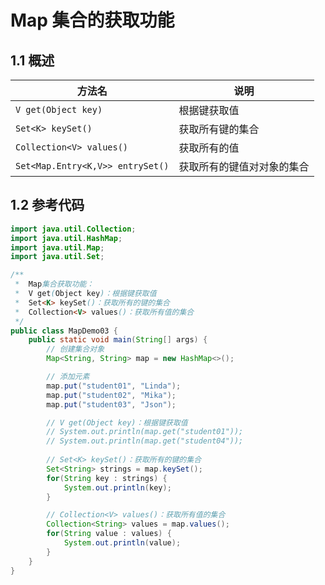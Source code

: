 # Map 集合的获取功能

## 1.1 概述

| 方法名                           | 说明                       |
| -------------------------------- | -------------------------- |
| `V get(Object key)`              | 根据键获取值               |
| `Set<K> keySet()`                | 获取所有键的集合           |
| `Collection<V> values()`         | 获取所有的值               |
| `Set<Map.Entry<K,V>> entrySet()` | 获取所有的键值对对象的集合 |

## 1.2 参考代码

```java
import java.util.Collection;
import java.util.HashMap;
import java.util.Map;
import java.util.Set;

/**
 *  Map集合获取功能：
 *  V get(Object key)：根据键获取值
 *  Set<K> keySet()：获取所有的键的集合
 *  Collection<V> values()：获取所有值的集合
 */
public class MapDemo03 {
    public static void main(String[] args) {
        // 创建集合对象
        Map<String, String> map = new HashMap<>();

        // 添加元素
        map.put("student01", "Linda");
        map.put("student02", "Mika");
        map.put("student03", "Json");

        // V get(Object key)：根据键获取值
        // System.out.println(map.get("student01"));
        // System.out.println(map.get("student04"));
        
        // Set<K> keySet()：获取所有的键的集合
        Set<String> strings = map.keySet();
        for(String key : strings) {
            System.out.println(key);
        }

        // Collection<V> values()：获取所有值的集合
        Collection<String> values = map.values();
        for(String value : values) {
            System.out.println(value);
        }
    }
}
```

